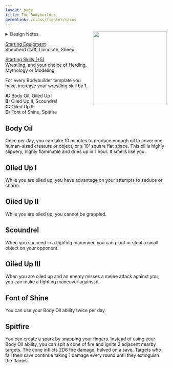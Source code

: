 ```yaml
---
layout: page
title: The Bodybuilder
permalink: /class/fighter/cacus
---
```


<img align="right" width=230px src="https://thumbs.dreamstime.com/b/%E5%A4%A7%E5%8A%9B%E7%A5%9E%E4%B8%8E%E5%B0%BC%E6%9B%BC%E7%8B%AE-%E5%A4%A7%E5%8A%9B%E7%A5%9E%E4%B8%8E%E5%B0%BC%E6%A2%85%E6%81%A9%E7%8B%AE%E4%BD%9C%E4%B8%BA%E4%BB%96%E7%9A%84%E5%8D%81%E4%BA%8C%E9%A1%B9%E4%BB%BB%E5%8A%A1%E4%B9%8B%E4%B8%80-%E4%BB%8E%E5%8F%A4%E5%B8%8C%E8%85%8A%E7%A5%9E%E8%AF%9D%E4%B8%AD-170280522.jpg">

<details markdown="1">
<summary>Design Notes</summary>
*This was initially a monster class for the [Cacus](https://saltygoo.github.io/monsters/cacus). In greco-roman mythology, Cacus was a cattle-stealing, fire-breathing giant who fought Hercules. Expending on the [Creature Compendium](https://www.drivethrurpg.com/product/147588/CC1-Creature-Compendium) adaptation of this myth into a DnD monster, I wanted to play on the trope of the handsome ancient greek shepherd who is also an olympian, and make it an asshole jock type of monster. — SaltyGoo*
</details>

<ins>Starting Equipment</ins><br>
Shepherd staff, Loincloth, Sheep.

<ins>Starting Skills (+5)</ins><br>
Wrestling, and your choice of Herding, Mythology or Modeling

For every Bodybuilder template you have, increase your wrestling skill by 1.

**A:** Body Oil, Oiled Up I<br>
**B:** Oiled Up II, Scoundrel<br>
**C:** Oiled Up III<br>
**D:** Font of Shine, Spitfire<br>

## Body Oil
Once per day, you can take 10 minutes to produce enough oil to cover one human-sized creature or object, or a 10' square flat space. This oil is highly slippery, highly flammable and dries up in 1 hour. It smells like you.
## Oiled Up I
While you are oiled up, you have advantage on your attempts to seduce or charm.
## Oiled Up II
While you are oiled up, you cannot be grappled.
## Scoundrel
When you succeed in a fighting maneuver, you can plant or steal a small object on your opponent.
## Oiled Up III
When you are oiled up and an enemy misses a melee attack against you, you can make a fighting maneuver against it.
## Font of Shine
You can use your Body Oil ability twice per day.
## Spitfire
You can create a spark by snapping your fingers. Instead of using your Body Oil ability, you can spit a cone of fire and ignite 2 adjacent nearby targets. The cone inflicts 2D6 fire damage, halved on a save. Targets who fail their save continue taking 1 damage every round until they extinguish the flames.
